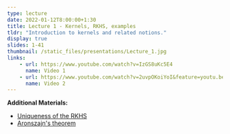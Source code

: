 ```yaml
---
type: lecture
date: 2022-01-12T8:00:00+1:30
title: Lecture 1 - Kernels, RKHS, examples
tldr: "Introduction to kernels and related notions."
display: true
slides: 1-41
thumbnail: /static_files/presentations/Lecture_1.jpg
links: 
    - url: https://www.youtube.com/watch?v=IzGS8uKc5E4
      name: Video 1
    - url: https://www.youtube.com/watch?v=2uvpOKoiYoI&feature=youtu.be
      name: Video 2
---
```

**Additional Materials:**
- [Uniqueness of the RKHS](/static_files/materials/uniquenessRKHS.pdf)
- [Aronszajn's theorem](/static_files/materials/aronszajn.pdf)

